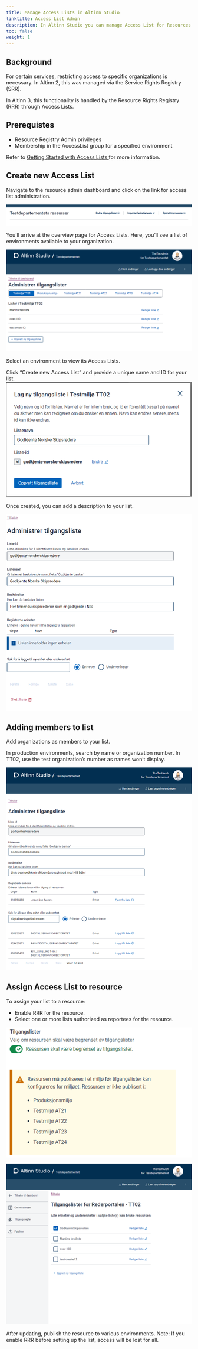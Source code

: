 ```yaml
---
title: Manage Access Lists in Altinn Studio
linktitle: Access List Admin
description: In Altinn Studio you can manage Access List for Resources in Altinn Resource Registry.
toc: false
weight: 1
---
```


## Background

For certain services, restricting access to specific organizations is necessary. In Altinn 2, this was managed via the Service Rights Registry (SRR).

In Altinn 3, this functionality is handled by the Resource Rights Registry (RRR) through Access Lists.

## Prerequistes

- Resource Registry Admin privileges
- Membership in the AccessList group for a specified environment

Refer to [Getting Started with Access Lists ](../../../getting-started/accesslist-admin-studio/) for more information.

## Create new Access List

Navigate to the resource admin dashboard and click on the link for access list administration.

![Access Lists](accesslist_0.png)

You’ll arrive at the overview page for Access Lists. Here, you’ll see a list of environments available to your organization.

![Access Lists](accesslist_1.png)

Select an environment to view its Access Lists.

Click “Create new Access List” and provide a unique name and ID for your list.
![Access Lists](accesslist_1a.png)

Once created, you can add a description to your list.

![Access Lists](accesslist_2.png)

## Adding members to list

Add organizations as members to your list.

In production environments, search by name or organization number. In TT02, use the test organization’s number as names won’t display.

![Access Lists](accesslist_3.png)

## Assign Access List to resource

To assign your list to a resource:

- Enable RRR for the resource.
- Select one or more lists authorized as reportees for the resource.

![Access Lists](accesslist_5.png)

![Access Lists](accesslist_4.png)

After updating, publish the resource to various environments. Note: If you enable RRR before setting up the list, access will be lost for all.
